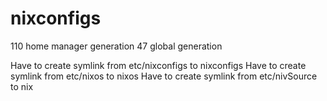 # nixconfigs

110 home manager generation
47 global generation

Have to create symlink from etc/nixconfigs to nixconfigs
Have to create symlink from etc/nixos to nixos
Have to create symlink from etc/nivSource to nix
